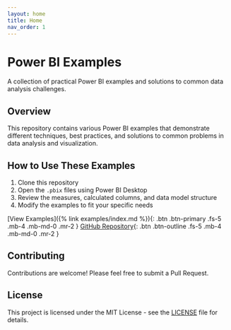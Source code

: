 ```yaml
---
layout: home
title: Home
nav_order: 1
---
```


# Power BI Examples

A collection of practical Power BI examples and solutions to common data analysis challenges.

## Overview

This repository contains various Power BI examples that demonstrate different techniques, best practices, and solutions to common problems in data analysis and visualization.

## How to Use These Examples

1. Clone this repository
2. Open the `.pbix` files using Power BI Desktop
3. Review the measures, calculated columns, and data model structure
4. Modify the examples to fit your specific needs

[View Examples]({% link examples/index.md %}){: .btn .btn-primary .fs-5 .mb-4 .mb-md-0 .mr-2 }
[GitHub Repository](https://github.com/joshlevent/Power-BI-Examples){: .btn .btn-outline .fs-5 .mb-4 .mb-md-0 .mr-2 }

## Contributing

Contributions are welcome! Please feel free to submit a Pull Request.

## License

This project is licensed under the MIT License - see the [LICENSE](/LICENSE) file for details.
